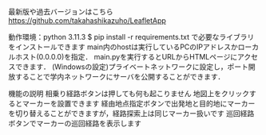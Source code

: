 最新版や過去バージョンはこちら
https://github.com/takahashikazuho/LeafletApp

動作環境：python 3.11.3
$ pip install -r requirements.txt
で必要なライブラリをインストールできます
main内のhostは実行しているPCのIPアドレスかローカルホスト(0.0.0.0)を指定．
main.pyを実行するとURLからHTMLページにアクセスできます．
(Windowsの設定)プライベートネットワークに設定し，ポート開放することで学内ネットワークにサーバを公開することができます．

機能の説明
相乗り経路ボタンは押しても何も起こりません
地図上をクリックするとマーカーを設置できます
経由地点指定ボタンで出発地と目的地にマーカーを切り替えることができますが，経路探索上は同じマーカー扱いです
巡回経路ボタンでマーカーの巡回経路を表示します